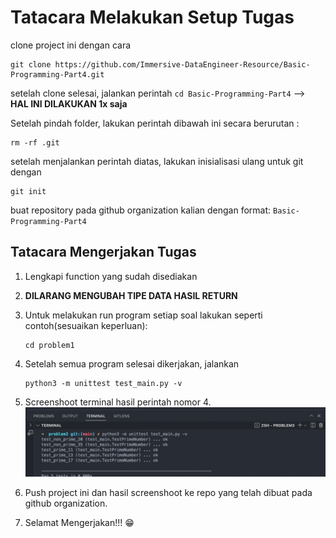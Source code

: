 # Tatacara Melakukan Setup Tugas

clone project ini dengan cara

```
git clone https://github.com/Immersive-DataEngineer-Resource/Basic-Programming-Part4.git
```

setelah clone selesai, jalankan perintah `cd Basic-Programming-Part4` --> **HAL INI DILAKUKAN 1x saja**

Setelah pindah folder, lakukan perintah dibawah ini secara berurutan :

```
rm -rf .git
```

setelah menjalankan perintah diatas, lakukan inisialisasi ulang untuk git dengan

```
git init
```

buat repository pada github organization kalian dengan format: `Basic-Programming-Part4`

## Tatacara Mengerjakan Tugas

1. Lengkapi function yang sudah disediakan
2. **DILARANG MENGUBAH TIPE DATA HASIL RETURN**
3. Untuk melakukan run program setiap soal lakukan seperti contoh(sesuaikan keperluan):
   ```
   cd problem1
   ```
4. Setelah semua program selesai dikerjakan, jalankan
   ```
   python3 -m unittest test_main.py -v
   ```
5. Screenshoot terminal hasil perintah nomor 4.
   ![contoh](./running_test/problem-x-[example].png)

6. Push project ini dan hasil screenshoot ke repo yang telah dibuat pada github organization.
7. Selamat Mengerjakan!!! :grin:
